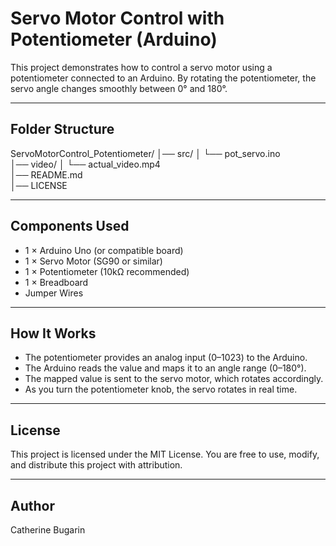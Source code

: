 # Servo Motor Control with Potentiometer (Arduino)

This project demonstrates how to control a servo motor using a potentiometer connected to an Arduino.
By rotating the potentiometer, the servo angle changes smoothly between 0° and 180°.

---

## Folder Structure
ServoMotorControl_Potentiometer/
│── src/
│   └── pot_servo.ino   
│── video/
│   └── actual_video.mp4         
│── README.md               
│── LICENSE         
        
---

## Components Used

 - 1 × Arduino Uno (or compatible board)
 - 1 × Servo Motor (SG90 or similar)
 - 1 × Potentiometer (10kΩ recommended)
 - 1 × Breadboard
 - Jumper Wires

---

## How It Works

 - The potentiometer provides an analog input (0–1023) to the Arduino.
 - The Arduino reads the value and maps it to an angle range (0–180°).
 - The mapped value is sent to the servo motor, which rotates accordingly.
 - As you turn the potentiometer knob, the servo rotates in real time.

---

## License

This project is licensed under the MIT License.
You are free to use, modify, and distribute this project with attribution.

---

## Author

Catherine Bugarin
